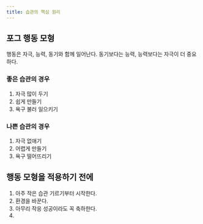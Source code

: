 ```yaml
---
title: 습관의 핵심 원리
---
```


## 포그 행동 모형
행동은 자극, 능력, 동기와 함께 일어난다.
동기보다는 능력, 능력보다는 자극이 더 중요하다.

### 좋은 습관의 경우
1. 자극 많이 두기
2. 쉽게 만들기
3. 욕구 불러 일으키기

### 나쁜 습관의 경우
1. 자극 없애기
2. 어렵게 만들기
3. 욕구 떨어뜨리기

## 행동 모형을 적용하기 전에
1. 아주 작은 습관 기르기부터 시작한다.
2. 환경을 바꾼다.
3. 아무리 작응 성공이라도 꼭 축하한다.
4. 
